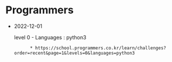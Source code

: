 # Programmers

* 2022-12-01


    level 0
		- Languages : python3
		
            * https://school.programmers.co.kr/learn/challenges?order=recent&page=1&levels=0&languages=python3